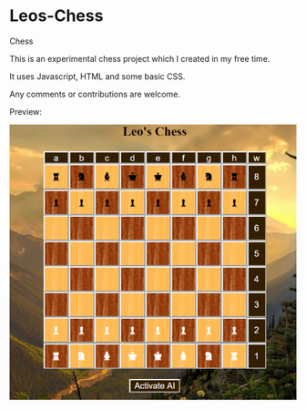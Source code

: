 # Leos-Chess
Chess

This is an experimental chess project which I created in my free time.

It uses Javascript, HTML and some basic CSS.

Any comments or contributions are welcome.

Preview:

![Preview](https://github.com/LuckyLuke77/Leos-Chess/blob/master/Preview.png)
